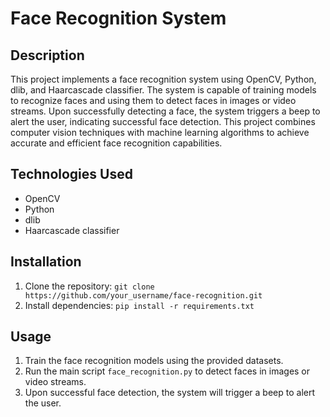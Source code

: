 # Face Recognition System

## Description

This project implements a face recognition system using OpenCV, Python, dlib, and Haarcascade classifier. The system is capable of training models to recognize faces and using them to detect faces in images or video streams. Upon successfully detecting a face, the system triggers a beep to alert the user, indicating successful face detection. This project combines computer vision techniques with machine learning algorithms to achieve accurate and efficient face recognition capabilities.

## Technologies Used

- OpenCV
- Python
- dlib
- Haarcascade classifier

## Installation

1. Clone the repository: `git clone https://github.com/your_username/face-recognition.git`
2. Install dependencies: `pip install -r requirements.txt`

## Usage

1. Train the face recognition models using the provided datasets.
2. Run the main script `face_recognition.py` to detect faces in images or video streams.
3. Upon successful face detection, the system will trigger a beep to alert the user.
